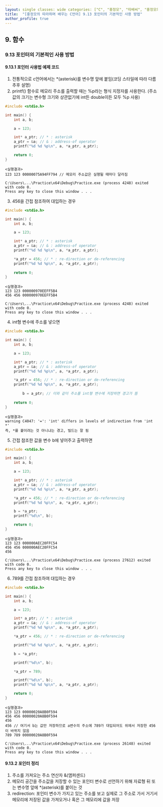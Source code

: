 ```yaml
---
layout: single classes: wide categories: ["C", "홍정모", "따배씨", "홍정모의 따라하며 배우는 C언어"]
title:  "[홍정모의 따라하며 배우는 C언어] 9.13 포인터의 기본적인 사용 방법"
author_profile: true
---
```


## 9. 함수

### 9.13 포인터의 기본적인 사용 방법

#### 9.13.1 포인터 사용법 예제 코드

1. 전통적으로 c언어에서는 *(asterisk)를 변수명 앞에 붙임(코딩 스타일에 따라 다름 추후 설명)
2. printf() 함수로 메모리 주소를 출력할 때는 %p라는 형식 지정자를 사용한다. (주소값의 크기는 변수형 크기와 상관없기에 int든 double이든 모두 %p 사용)

```c
#include <stdio.h>

int main() {
	int a, b;

	a = 123;

	int* a_ptr; // * : asterisk
	a_ptr = &a; // & : address-of operator
	printf("%d %d %p\n", a, *a_ptr, a_ptr);

	return 0; 
}
```

```
<실행결과>
123 123 00000075A94FF794 // 메모리 주소값은 실행될 때마다 달라짐

C:\Users\...\Practice\x64\Debug\Practice.exe (process 4248) exited with code 0.
Press any key to close this window . . .
```

3. 456을 간접 참조하여 대입하는 경우

```c
#include <stdio.h>

int main() {
	int a, b;

	a = 123;

	int* a_ptr; // * : asterisk
	a_ptr = &a; // & : address-of operator
	printf("%d %d %p\n", a, *a_ptr, a_ptr);

	*a_ptr = 456; // * : re-direction or de-referencing
	printf("%d %d %p\n", a, *a_ptr, a_ptr);
    
	return 0; 
}
```

```
<실행결과>
123 123 000000970EEFF5B4
456 456 000000970EEFF5B4

C:\Users\...\Practice\x64\Debug\Practice.exe (process 4248) exited with code 0.
Press any key to close this window . . .
```
4. int형 변수에 주소를 넣으면
```c
#include <stdio.h>

int main() {
	int a, b;

	a = 123;

	int* a_ptr; // * : asterisk
	a_ptr = &a; // & : address-of operator
	printf("%d %d %p\n", a, *a_ptr, a_ptr);

	*a_ptr = 456; // * : re-direction or de-referencing
	printf("%d %d %p\n", a, *a_ptr, a_ptr);
    
        b = a_ptr; // 이와 같이 주소를 int형 변수에 저장하면 경고가 뜸
        
	return 0; 
}
```
```
<실행결과>
warning C4047: '=': 'int' differs in levels of indirection from 'int *'
즉, *를 붙이려는 것 아니냐는 경고, 빌드는 잘 됨
```
5. 간접 참조한 값을 변수 b에 넣어주고 출력하면
```c
#include <stdio.h>

int main() {
	int a, b;

	a = 123;

	int* a_ptr; // * : asterisk
	a_ptr = &a; // & : address-of operator
	printf("%d %d %p\n", a, *a_ptr, a_ptr);

	*a_ptr = 456; // * : re-direction or de-referencing
	printf("%d %d %p\n", a, *a_ptr, a_ptr);

	b = *a_ptr;
	printf("%d\n", b);

	return 0; 
}
```

```
<실행결과>
123 123 000000AEC20FFC54
456 456 000000AEC20FFC54
456

C:\Users\...\Practice\x64\Debug\Practice.exe (process 27612) exited with code 0.
Press any key to close this window . . .
```
6. 789를 간접 참조하여 대입하는 경우

```c
#include <stdio.h>

int main() {
	int a, b;

	a = 123;

	int* a_ptr; // * : asterisk
	a_ptr = &a; // & : address-of operator
	printf("%d %d %p\n", a, *a_ptr, a_ptr);

	*a_ptr = 456; // * : re-direction or de-referencing

	printf("%d %d %p\n", a, *a_ptr, a_ptr);

	b = *a_ptr;

	printf("%d\n", b);

	*a_ptr = 789;

	printf("%d\n", b);
	printf("%d %d %p\n", a, *a_ptr, a_ptr);

	return 0; 
}
```
```
<실행결과>
123 123 00000020A8B0F594
456 456 00000020A8B0F594
456
456 // 여기서 b는 값만 저장하므로 a변수의 주소에 789가 대입되어도 위에서 저장한 456이 바뀌지 않음
789 789 00000020A8B0F594

C:\Users\...\Practice\x64\Debug\Practice.exe (process 26148) exited with code 0.
Press any key to close this window . . .
```

#### 9.13.2 포인터 정리

1. 주소를 가져오는 주소 연산자 &(앰퍼샌드)
2. 메모리 공간을 주소값을 저장할 수 있는 포인터 변수로 선언하기 위해 자료형 뒤 또는 변수명 앞에 *(asterisk)를 붙이는 것
3. redirection: 포인터 변수가 가지고 있는 주소를 보고 실제로 그 주소로 가서 거기서 메모리에 저장된 값을 가져오거나 혹은 그 메모리에 값을 저장

